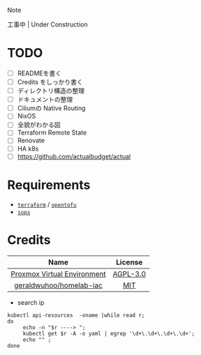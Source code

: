 > [!NOTE]
> 工事中 | Under Construction

# TODO
- [ ] READMEを書く
- [ ] Credits をしっかり書く
- [ ] ディレクトリ構造の整理
- [ ] ドキュメントの整理
- [ ] Ciliumの Native Routing
- [ ] NixOS
- [ ] 全貌がわかる図
- [ ] Terraform Remote State
- [ ] Renovate
- [ ] HA k8s
- [ ] https://github.com/actualbudget/actual

# Requirements

- [`terraform`](https://github.com/hashicorp/terraform) / [`opentofu`](https://github.com/opentofu/opentofu)
- [`sops`](https://github.com/getsops/sops)

# Credits
|                                 Name                                  |                                License                                |
|:---------------------------------------------------------------------:|:---------------------------------------------------------------------:|
| [Proxmox Virtual Environment](https://www.proxmox.com/en/products/proxmox-virtual-environment/overview) | [AGPL-3.0](https://www.gnu.org/licenses/agpl-3.0.html#license-text) |
| [geraldwuhoo/homelab-iac](https://github.com/geraldwuhoo/homelab-iac) | [MIT](https://github.com/geraldwuhoo/homelab-iac/blob/master/LICENSE) |

- search ip
```shell
kubectl api-resources  -oname |while read r;
do 
     echo -n "$r ----> ";
     kubectl get $r -A -o yaml | egrep '\d+\.\d+\.\d+\.\d+';
     echo "" ;
done
```
 